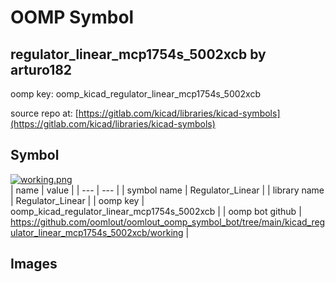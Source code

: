 # OOMP Symbol  
## regulator_linear_mcp1754s_5002xcb  by arturo182  
  
oomp key: oomp_kicad_regulator_linear_mcp1754s_5002xcb  
  
source repo at: [https://gitlab.com/kicad/libraries/kicad-symbols](https://gitlab.com/kicad/libraries/kicad-symbols)  
## Symbol  
  
[![working.png](working_600.png)](working.png)  
| name | value | 
| --- | --- | 
| symbol name | Regulator_Linear | 
| library name | Regulator_Linear | 
| oomp key | oomp_kicad_regulator_linear_mcp1754s_5002xcb | 
| oomp bot github | https://github.com/oomlout/oomlout_oomp_symbol_bot/tree/main/kicad_regulator_linear_mcp1754s_5002xcb/working | 
## Images  
